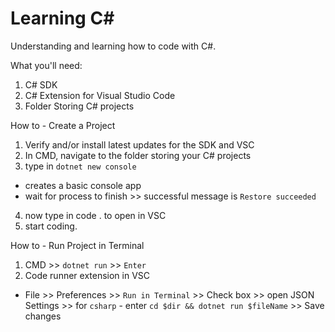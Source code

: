 # Learning C#

Understanding and learning how to code with C#. 

What you'll need: 
1. C# SDK 
2. C# Extension for Visual Studio Code
3. Folder Storing C# projects 

How to - Create a Project 
1. Verify and/or install latest updates for the SDK and VSC 
2. In CMD, navigate to the folder storing your C# projects 
3. type in `dotnet new console` 
- creates a basic console app 
- wait for process to finish >> successful message is `Restore succeeded` 
4. now type in code . to open in VSC 
5. start coding. 

How to - Run Project in Terminal 
1. CMD >> `dotnet run` >> `Enter`
2. Code runner extension in VSC 
- File >> Preferences >> `Run in Terminal` >> Check box >> open JSON Settings >> for `csharp` - enter `cd $dir && dotnet run $fileName` >> Save changes 